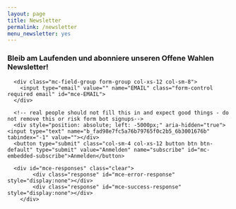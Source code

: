 ```yaml
---
layout: page
title: Newsletter
permalink: /newsletter
menu_newsletter: yes
---
```


<h3 class="lead">Bleib am Laufenden und abonniere unseren Offene Wahlen Newsletter!</h3>

<!-- Begin MailChimp Signup Form -->
<div id="mc_embed_signup">
  <form action="//okfn.us6.list-manage.com/subscribe/post?u=fad98e7fc5a76b79765f0c2b5&amp;id=6b3001676b" method="post" id="mc-embedded-subscribe-form" name="mc-embedded-subscribe-form" class="validate form-inline row" target="_blank" novalidate>

      <div class="mc-field-group form-group col-xs-12 col-sm-8">
      	<input type="email" value="" name="EMAIL" class="form-control required email" id="mce-EMAIL">
      </div>

      <!-- real people should not fill this in and expect good things - do not remove this or risk form bot signups-->
      <div style="position: absolute; left: -5000px;" aria-hidden="true"><input type="text" name="b_fad98e7fc5a76b79765f0c2b5_6b3001676b" tabindex="-1" value=""></div>
      <button type="submit" class="col-sm-4 col-xs-12 button btn btn-default" type="submit" value="Anmelden" name="subscribe" id="mc-embedded-subscribe">Anmelden</button>

      <div id="mce-responses" class="clear">
    		<div class="response" id="mce-error-response" style="display:none"></div>
    		<div class="response" id="mce-success-response" style="display:none"></div>
    	</div>    

  </form>
</div>

<script type='text/javascript' src='//s3.amazonaws.com/downloads.mailchimp.com/js/mc-validate.js'></script><script type='text/javascript'>(function($) {window.fnames = new Array(); window.ftypes = new Array();fnames[0]='EMAIL';ftypes[0]='email';fnames[1]='FNAME';ftypes[1]='text';fnames[2]='LNAME';ftypes[2]='text';}(jQuery));var $mcj = jQuery.noConflict(true);</script>
<!--End mc_embed_signup
